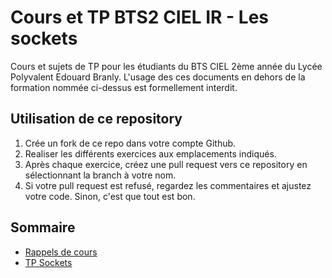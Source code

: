# Cours et TP BTS2 CIEL IR - Les sockets

Cours et sujets de TP pour les étudiants du BTS CIEL 2ème année du Lycée Polyvalent Edouard Branly.
L'usage des ces documents en dehors de la formation nommée ci-dessus est formellement interdit.

## Utilisation de ce repository

1. Crée un fork de ce repo dans votre compte Github.
2. Realiser les différents exercices aux emplacements indiqués.
3. Après chaque exercice, créez une pull request vers ce repository en sélectionnant la branch à votre nom.
4. Si votre pull request est refusé, regardez les commentaires et ajustez votre code. Sinon, c'est que tout est bon.

## Sommaire

* [Rappels de cours](./sockets.md)
* [TP Sockets](./TP_sockets.md)
